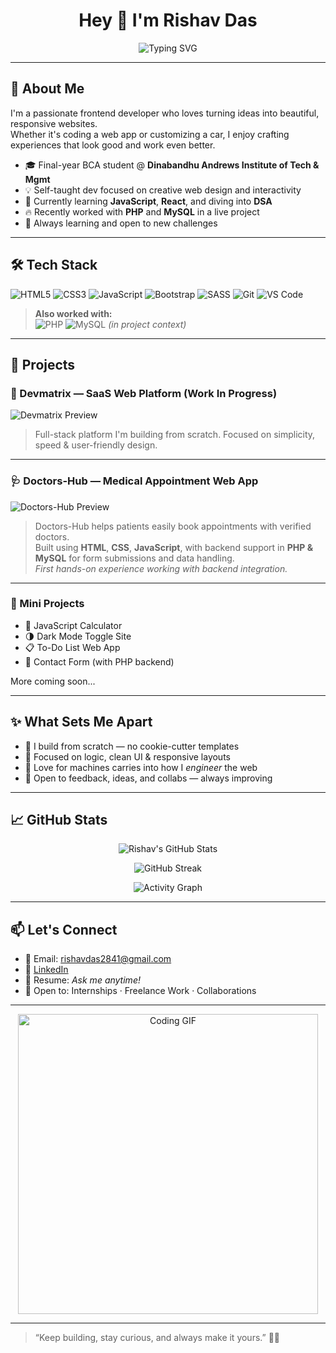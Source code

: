 <!---
rdjver5e/rdjver5e is a ✨ special ✨ repository because its `README.md` (this file) appears on your GitHub profile.
You can click the Preview link to take a look at your changes.
--->
<h1 align="center">Hey 👋 I'm Rishav Das</h1>
<p align="center">
  <img src="https://readme-typing-svg.herokuapp.com?font=Fira+Code&size=24&pause=1000&color=F75C7E&center=true&vCenter=true&width=435&lines=Frontend+Developer+%F0%9F%9A%80;Creative+Coder+%F0%9F%8E%A8;Web+Builder+%2B+%F0%9F%9A%8D;Always+Learning+%F0%9F%92%AB" alt="Typing SVG" />
</p>

---

## 🚀 About Me

I'm a passionate frontend developer who loves turning ideas into beautiful, responsive websites.  
Whether it's coding a web app or customizing a car, I enjoy crafting experiences that look good and work even better.

- 🎓 Final-year BCA student @ **Dinabandhu Andrews Institute of Tech & Mgmt**  
- 💡 Self-taught dev focused on creative web design and interactivity  
- 🌱 Currently learning **JavaScript**, **React**, and diving into **DSA**  
- 🔥 Recently worked with **PHP** and **MySQL** in a live project  
- 🎯 Always learning and open to new challenges

---

## 🛠️ Tech Stack

![HTML5](https://img.shields.io/badge/-HTML5-E34F26?style=for-the-badge&logo=html5&logoColor=white)
![CSS3](https://img.shields.io/badge/-CSS3-1572B6?style=for-the-badge&logo=css3)
![JavaScript](https://img.shields.io/badge/-JavaScript-F7DF1E?style=for-the-badge&logo=javascript&logoColor=black)
![Bootstrap](https://img.shields.io/badge/-Bootstrap-563D7C?style=for-the-badge&logo=bootstrap)
![SASS](https://img.shields.io/badge/-SASS-CC6699?style=for-the-badge&logo=sass)
![Git](https://img.shields.io/badge/-Git-F05032?style=for-the-badge&logo=git)
![VS Code](https://img.shields.io/badge/-VS%20Code-007ACC?style=for-the-badge&logo=visual-studio-code)

> **Also worked with:**  
> ![PHP](https://img.shields.io/badge/-PHP-777BB4?style=for-the-badge&logo=php) ![MySQL](https://img.shields.io/badge/-MySQL-4479A1?style=for-the-badge&logo=mysql) *(in project context)*

---

## 🔨 Projects

### 🧠 Devmatrix — SaaS Web Platform (Work In Progress)
![Devmatrix Preview](https://via.placeholder.com/800x400.png?text=Devmatrix+SaaS+Preview)

> Full-stack platform I'm building from scratch. Focused on simplicity, speed & user-friendly design.

---

### 🩺 Doctors-Hub — Medical Appointment Web App
![Doctors-Hub Preview](https://via.placeholder.com/800x400.png?text=Doctors-Hub+Web+App+Preview)

> Doctors-Hub helps patients easily book appointments with verified doctors.  
> Built using **HTML**, **CSS**, **JavaScript**, with backend support in **PHP & MySQL** for form submissions and data handling.  
> *First hands-on experience working with backend integration.*

---

### 🧩 Mini Projects
- 🔢 JavaScript Calculator
- 🌗 Dark Mode Toggle Site
- 📋 To-Do List Web App
- 💬 Contact Form (with PHP backend)

More coming soon...

---

## ✨ What Sets Me Apart

- 🧱 I build from scratch — no cookie-cutter templates  
- 🧠 Focused on logic, clean UI & responsive layouts  
- 🛵 Love for machines carries into how I *engineer* the web  
- 💬 Open to feedback, ideas, and collabs — always improving

---

## 📈 GitHub Stats

<p align="center">
  <img src="https://github-readme-stats.vercel.app/api?username=RishavDas-official&show_icons=true&theme=tokyonight" alt="Rishav's GitHub Stats" />
</p>

<p align="center">
  <img src="https://github-readme-streak-stats.herokuapp.com/?user=RishavDas-official&theme=tokyonight" alt="GitHub Streak" />
</p>

<p align="center">
  <img src="https://github-readme-activity-graph.cyclic.app/graph?username=RishavDas-official&theme=tokyo-night&hide_border=true" alt="Activity Graph">
</p>

---

## 📫 Let's Connect

- 📧 Email: [rishavdas2841@gmail.com](mailto:rishavdas2841@gmail.com)
- 💼 [LinkedIn](https://linkedin.com/in/rishav-das-97912824a)
- 📁 Resume: *Ask me anytime!*
- 🤝 Open to: Internships · Freelance Work · Collaborations

---

<p align="center">
  <img src="https://media.giphy.com/media/qgQUggAC3Pfv687qPC/giphy.gif" width="480" alt="Coding GIF" />
</p>

---

> “Keep building, stay curious, and always make it yours.” 🔧✨
